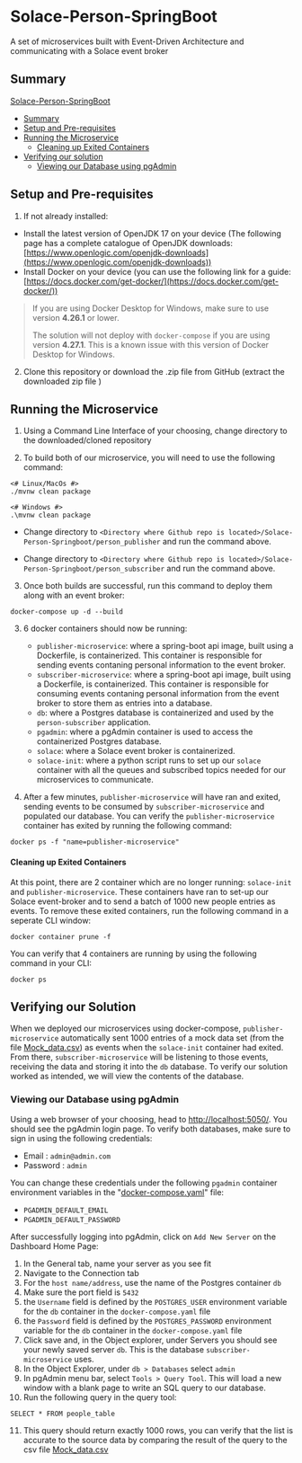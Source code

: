 # Solace-Person-SpringBoot
 A set of microservices built with Event-Driven Architecture and communicating with a Solace event broker

## Summary

[Solace-Person-SpringBoot](#solace-person-springboot)
* [Summary](#summary)
* [Setup and Pre-requisites](#setup-and-pre-requisites)
* [Running the Microservice](#running-the-microservice)
    * [Cleaning up Exited Containers](#cleaning-up-exited-containers)
* [Verifying our solution](#verifying-our-solution)
    * [Viewing our Database using pgAdmin](#viewing-our-database-using-pgadmin)

## Setup and Pre-requisites

1. If not already installed:

- Install the latest version of OpenJDK 17 on your device (The following page has a complete catalogue of OpenJDK downloads: [https://www.openlogic.com/openjdk-downloads](https://www.openlogic.com/openjdk-downloads))
- Install Docker on your device (you can use the following link for a guide: [https://docs.docker.com/get-docker/](https://docs.docker.com/get-docker/))

>If you are using Docker Desktop for Windows, make sure to use version **4.26.1** or lower. 
>
>The solution will not deploy with `docker-compose` if you are using version **4.27.1**. This is a known issue with this version of Docker Desktop for Windows.

2. Clone this repository or download the .zip file from GitHub (extract the downloaded zip file )

## Running the Microservice

1. Using a Command Line Interface of your choosing, change directory to the downloaded/cloned repository


2. To build both of our microservice, you will need to use the following command:  

```
<# Linux/MacOs #>
./mvnw clean package

<# Windows #>
.\mvnw clean package
```
* Change directory to `<Directory where Github repo is located>/Solace-Person-Springboot/person_publisher` and run the command above.

* Change directory to `<Directory where Github repo is located>/Solace-Person-Springboot/person_subscriber` and run the command above.

3. Once both builds are successful, run this command to deploy them along with an event broker:

```
docker-compose up -d --build
```

3. 6 docker containers should now be running:
    * `publisher-microservice`: where a spring-boot api image, built using a Dockerfile, is containerized. This container is responsible for sending events contaning personal information to the event broker.
    * `subscriber-microservice`: where a spring-boot api image, built using a Dockerfile, is containerized. This container is responsible for consuming events contaning personal information from the event broker to store them as entries into a database.
    * `db`: where a Postgres database is containerized and used by the `person-subscriber` application.
    * `pgadmin`: where a pgAdmin container is used to access the containerized Postgres database.
    * `solace`: where a Solace event broker is containerized.
    * `solace-init`: where a python script runs to set up our `solace` container with all the queues and subscribed topics needed for our microservices to communicate.

4. After a few minutes, `publisher-microservice` will have ran and exited, sending events to be consumed by `subscriber-microservice` and populated our database. You can verify the `publisher-microservice` container has exited by running the following command:
```
docker ps -f "name=publisher-microservice"
```

#### Cleaning up Exited Containers

At this point, there are 2 container which are no longer running: `solace-init` and `publisher-microservice`. These containers have ran to set-up our Solace event-broker and to send a batch of 1000 new people entries as events. To remove these exited containers, run the following command in a seperate CLI window: 
```
docker container prune -f
```
You can verify that 4 containers are running by using the following command in your CLI:
```
docker ps
```

## Verifying our Solution

When we deployed our microservices using docker-compose, `publisher-microservice` automatically sent 1000 entries of a mock data set (from the file [Mock_data.csv](https://github.com/mpirotaiswilton-IW/Solace-Person-Springboot/blob/main/person_publisher/src/main/resources/Mock_data.csv)) as events when the `solace-init` container had exited. From there, `subscriber-microservice` will be listening to those events, receiving the data and storing it into the `db` database. To verify our solution worked as intended, we will view the contents of the database.

### Viewing our Database using pgAdmin

Using a web browser of your choosing, head to <http://localhost:5050/>. You should see the pgAdmin login page. To verify both databases, make sure to sign in using the following credentials:

* Email : `admin@admin.com`
* Password : `admin`

You can change these credentials under the following `pgadmin` container environment variables in the "[docker-compose.yaml](https://github.com/mpirotaiswilton-IW/Solace-Person-Springboot/blob/main/docker-compose.yaml)" file: 

* `PGADMIN_DEFAULT_EMAIL`
* `PGADMIN_DEFAULT_PASSWORD`

After successfully logging into pgAdmin, click on `Add New Server` on the Dashboard Home Page:
1. In the General tab, name your server as you see fit
2. Navigate to the Connection tab
3. For the `host name/address`, use the name of the Postgres container `db`
4. Make sure the port field is `5432`
5. the `Username` field is defined by the `POSTGRES_USER` environment variable for the `db` container in the `docker-compose.yaml` file
6. the `Password` field is defined by the `POSTGRES_PASSWORD` environment variable for the `db` container in the `docker-compose.yaml` file
7. Click save and, in the Object explorer, under Servers you should see your newly saved server `db`. This is the database `subscriber-microservice` uses.
8. In the Object Explorer, under `db > Databases` select `admin`
9. In pgAdmin menu bar, select `Tools > Query Tool`. This will load a new window with a blank page to write an SQL query to our database.
10. Run the following query in the query tool: 
```
SELECT * FROM people_table
```
11. This query should return exactly 1000 rows, you can verify that the list is accurate to the source data by comparing the result of the query to the csv file [Mock_data.csv](https://github.com/mpirotaiswilton-IW/Solace-Person-Springboot/blob/main/person_publisher/src/main/resources/Mock_data.csv)